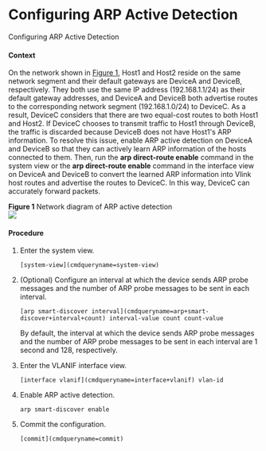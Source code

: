 Configuring ARP Active Detection
================================

Configuring ARP Active Detection

#### Context

On the network shown in [Figure 1](#EN-US_TASK_0000001176743497__fig13689206552), Host1 and Host2 reside on the same network segment and their default gateways are DeviceA and DeviceB, respectively. They both use the same IP address (192.168.1.1/24) as their default gateway addresses, and DeviceA and DeviceB both advertise routes to the corresponding network segment (192.168.1.0/24) to DeviceC. As a result, DeviceC considers that there are two equal-cost routes to both Host1 and Host2. If DeviceC chooses to transmit traffic to Host1 through DeviceB, the traffic is discarded because DeviceB does not have Host1's ARP information. To resolve this issue, enable ARP active detection on DeviceA and DeviceB so that they can actively learn ARP information of the hosts connected to them. Then, run the **arp direct-route enable** command in the system view or the **arp direct-route enable** command in the interface view on DeviceA and DeviceB to convert the learned ARP information into Vlink host routes and advertise the routes to DeviceC. In this way, DeviceC can accurately forward packets.

**Figure 1** Network diagram of ARP active detection  
![](figure/en-us_image_0000001130624060.png)

#### Procedure

1. Enter the system view.
   
   
   ```
   [system-view](cmdqueryname=system-view)
   ```
2. (Optional) Configure an interval at which the device sends ARP probe messages and the number of ARP probe messages to be sent in each interval.
   
   
   ```
   [arp smart-discover interval](cmdqueryname=arp+smart-discover+interval+count) interval-value count count-value
   ```
   
   By default, the interval at which the device sends ARP probe messages and the number of ARP probe messages to be sent in each interval are 1 second and 128, respectively.
3. Enter the VLANIF interface view.
   
   
   ```
   [interface vlanif](cmdqueryname=interface+vlanif) vlan-id
   ```
4. Enable ARP active detection.
   
   
   ```
   arp smart-discover enable
   ```
5. Commit the configuration.
   
   
   ```
   [commit](cmdqueryname=commit)
   ```